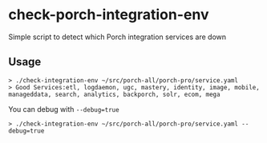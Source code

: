 # check-porch-integration-env

Simple script to detect which Porch integration services are down

## Usage

    > ./check-integration-env ~/src/porch-all/porch-pro/service.yaml
    > Good Services:etl, logdaemon, ugc, mastery, identity, image, mobile, manageddata, search, analytics, backporch, solr, ecom, mega

You can debug with `--debug=true`

    > ./check-integration-env ~/src/porch-all/porch-pro/service.yaml --debug=true